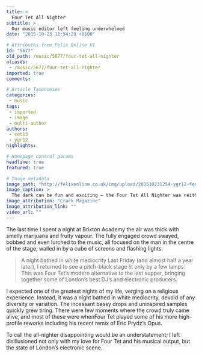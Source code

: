 ```yaml
---
title: >
  Four Tet All Nighter
subtitle: >
  Our music editor left feeling underwhelmed
date: "2015-10-23 11:54:29 +0100"

# Attributes from Felix Online V1
id: "5677"
old_path: /music/5677/four-tet-all-nighter
aliases:
 - /music/5677/four-tet-all-nighter
imported: true
comments:

# Article Taxonomies
categories:
 - music
tags:
 - imported
 - image
 - multi-author
authors:
 - cet13
 - ygr12
highlights:

# Homepage control params
headline: true
featured: true

# Image metadata
image_path: "http://felixonline.co.uk/img/upload/201510231254-ygr12-fourtet2.jpg"
image_caption: >
  The dark can be fun and exciting – the Four Tet All Nighter was neither.
image_attribution: "Crack Magazine"
image_attribution_link: ""
video_url: ""
---
```


The last time I spent a night at Brixton Academy the air was thick with smelly marijuana and fruity vapour. The fully engaged crowd swayed, bobbed and even lurched to the music, all focused on the man in the centre of the stage, walled in by a cube of screens and flashing lights.
> A night bathed in white mediocrity
Last Friday (and almost half a year later), I returned to see a pitch-black stage lit only by a few lamps. This was Four Tet’s modern alternative to the last supper, bringing together some of London’s best DJ’s and electronic producers.

I expected one of the greatest nights of my life, verging on a religious experience. Instead, it was a night bathed in white mediocrity, devoid of any diversity or variation. The incessant bassy drops and uninspired samples quickly grew tiring. There were few moments where the crowd truly came alive, and most of these were whenFour Tet played some of his more high-profile reworks including his recent remix of Eric Prydz’s Opus.

To call the all-nighter disappointing would be an understatement; I left disillusioned not only with my love for Four Tet and his musical output, but the state of London’s electronic scene.
